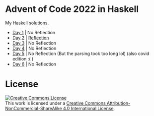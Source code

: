 # Advent of Code 2022 in Haskell

My Haskell solutions.

- [Day 1](https://github.com/0xmycf/Advent-of-code/blob/main/2022/aoc22/src/Days/DayOne.hs) | No Reflection
- [Day 2](https://github.com/0xmycf/Advent-of-code/blob/main/2022/aoc22/src/Days/DayTwo.hs) | [Reflection](https://github.com/0xmycf/Advent-of-code/blob/main/2022/aoc22/reflection/day2.md)
- [Day 3](https://github.com/0xmycf/Advent-of-code/blob/main/2022/aoc22/src/Days/Day03.hs)  | No Reflection
- [Day 4](https://github.com/0xmycf/Advent-of-code/blob/main/2022/aoc22/src/Days/Day04.hs)  | No Reflection
- [Day 5](https://github.com/0xmycf/Advent-of-code/blob/main/2022/aoc22/src/Days/Day05.hs)  | No Reflection (But the parsing took too long lol) (also covid edition :(  )
- [Day 6](https://github.com/0xmycf/Advent-of-code/blob/main/2022/aoc22/src/Days/Day06.hs)  | No Reflection

# License

<a rel="license" href="http://creativecommons.org/licenses/by-nc-sa/4.0/"><img alt="Creative Commons License" style="border-width:0" src="https://i.creativecommons.org/l/by-nc-sa/4.0/88x31.png" /></a><br />This work is licensed under a <a rel="license" href="http://creativecommons.org/licenses/by-nc-sa/4.0/">Creative Commons Attribution-NonCommercial-ShareAlike 4.0 International License</a>.
